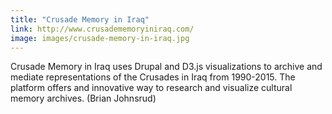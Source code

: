 ```yaml
---
title: "Crusade Memory in Iraq"
link: http://www.crusadememoryiniraq.com/
image: images/crusade-memory-in-iraq.jpg
---
```

Crusade Memory in Iraq uses Drupal and D3.js visualizations to archive and mediate representations of the Crusades in Iraq from 1990-2015. The platform offers and innovative way to research and visualize cultural memory archives. (Brian Johnsrud)
